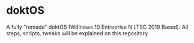 # doktOS
A fully "remade" doktOS (Wdinows 10 Entreprise N LTSC 2019 Based). All steps, scripts, tweaks will be explained on this repository. 
